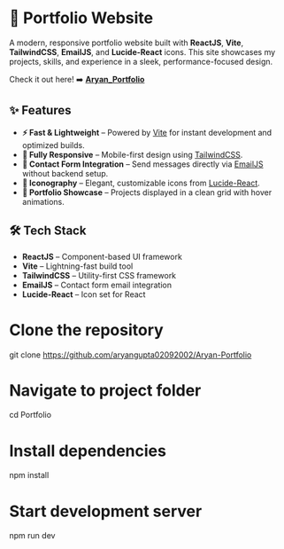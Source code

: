 # 🚀 Portfolio Website

A modern, responsive portfolio website built with **ReactJS**, **Vite**, **TailwindCSS**, **EmailJS**, and **Lucide-React** icons. This site showcases my projects, skills, and experience in a sleek, performance-focused design.

Check it out here! ➡️ [**Aryan_Portfolio**](https://aryan-portfolio-6bpov8m0f-aryan-guptas-projects-fb705294.vercel.app/#hero)

## ✨ Features
- **⚡ Fast & Lightweight** – Powered by [Vite](https://vitejs.dev/) for instant development and optimized builds.
- **📱 Fully Responsive** – Mobile-first design using [TailwindCSS](https://tailwindcss.com/).
- **📧 Contact Form Integration** – Send messages directly via [EmailJS](https://www.emailjs.com/) without backend setup.
- **🎨 Iconography** – Elegant, customizable icons from [Lucide-React](https://lucide.dev/).
- **💼 Portfolio Showcase** – Projects displayed in a clean grid with hover animations.

## 🛠 Tech Stack
- **ReactJS** – Component-based UI framework
- **Vite** – Lightning-fast build tool
- **TailwindCSS** – Utility-first CSS framework
- **EmailJS** – Contact form email integration
- **Lucide-React** – Icon set for React

# Clone the repository
git clone https://github.com/aryangupta02092002/Aryan-Portfolio

# Navigate to project folder
cd Portfolio

# Install dependencies
npm install

# Start development server
npm run dev
